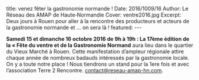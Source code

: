 title: venez fêter la gastronomie normande !
    Date: 2016/1009/16
    Author: Le Réseau des AMAP de Haute&#x2011;Normandie
    Cover: ventre2016.jpg
    Excerpt: Deux jours à Rouen pour aller à la rencontre des producteurs et acteurs de la gastronomie normande et ... on sera là !
    featured:
    ---
   
**Samedi 15 et dimanche 16 octobre 2016 de 9h à 19h : La 17ème édition de la « Fête du ventre et de la Gastronomie  Normand**  aura lieu dans le quartier du Vieux Marché à Rouen. Cette manifestation d’ampleur régionale attire chaque année de nombreux badauds intéressés par la gastronomie locale. On y a toute notre place !
Nous tiendrons un stand pour la 1ere fois et avec l’association Terre 2 Rencontre.
contact@reseau-amap-hn.com. 


